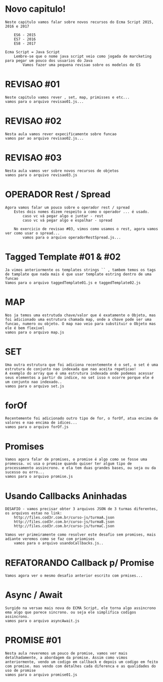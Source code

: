 # Novo capitulo!

    Neste capitulo vamos falar sobre novos recursos do Ecma Script 2015, 2016 e 2017

        ES6 - 2015
        ES7 - 2016
        ES8 - 2017
    
    Ecma Script = Java Script
        Lembre-se que o nome java script veio como jogada de marcketing para pegar um pouco dos usuarios do Java
            Vamos fazer uma pequena revisao sobre os modelos de ES

# REVISAO #01

    Neste capitulo vamos rever , set, map, primisses e etc...
    vamos para o arquivo revisao01.js...

# REVISAO #02

    Nesta aula vamos rever expecificamente sobre funcao
    vamos par ao arquivo revisao02.js...

# REVISAO #03

    Nesta aula vamos ver sobre novos recursos de objetos
    vamos para o arquivo revisao03.js

# OPERADOR Rest / Spread

    Agora vamos falar um pouco sobre o operador rest / spread
        Estes dois nomes dizem respeito a como o operador ... é usado.
            caso vc vá pegar algo e juntar - rest
            caso vc vá pegar algo e espalhar - spread
        
        No exercicio de revisao #03, vimos como usamos o rest, agora vamos ver como usar o spread...
            vamos para o arquivo operadorRestSpread.js...

# Tagged Template #01 & #02

    Ja vimos anteriormente os templates strings `` , tambem temos os tags de tamplate que nada mais é que usar template estring dentro de uma funcao
    Vamos para o arquivo taggedTemplate01.js e taggedTemplate02.js

# MAP

    Nos ja temos uma estrutuda chave/valor que é exatamente o Objeto, mas foi adicionado uma estrutura chamada map, onde a chave pode ser uma funcao, numero ou objeto. O map nao veio para substituir o Objeto mas ele é bem flexivel
    vamos para o arquivo map.js

# SET

    Uma outra estrutura que foi adiciona recentemente é o set, o set é uma estrutura de conjunto nao indexada que nao aceita repeticao!
    A exemplo do array que é uma estrutura indexada onde podemos acessar seus elementos a partir do indice, no set isso n ocorre porque ele é um conjunto nao indexado..
    vamos para o arquivo set.js

# forOf

    Recentemente foi adicionado outro tipo de for, o forOf, atua encima de valores e nao encima de idices...
    vamos para o arquivo forOf.js

# Promises

    Vamos agora falar de promises, o promise é algo como se fosse uma promessa. vc usa o promise quando quiser ter algum tipo de processamento assincrono. e ela tem duas grandes bases, ou seja ou da sucesso ou erro...
    vamos para o arquivo promise.js

# Usando Callbacks Aninhadas

    DESAFIO - vamos precisar obter 3 arquivos JSON de 3 turmas diferentes, os arquivos estao no link:  
        http://files.cod3r.com.br/curso-js/turmaA.json 
        http://files.cod3r.com.br/curso-js/turmaB.json 
        http://files.cod3r.com.br/curso-js/turmaC.json
    
    Vamos ver primeiramente como resolver este desafio sem promises, mais adiante veremos como se faz com priomises
        vamos para o arquivo usandoCallbacks.js..

# REFATORANDO Callback p/ Promise

    Vamos agora ver o mesmo desafio anterior escrito com prmises...

# Async / Await

    Surgido na versao mais nova do ECMA Script, ele torna algo assincrono ema algo que parece sincrono. ou seja ele simplifica codigos assincrono.
    vamos para o arquivo asyncAwait.js

# PROMISE #01

    Nesta aula reveremos um pouco de promise, vamos ver mais detalhadamente, a abordagem da promise. Assim como vimos anteriormente, vendo um codigo em callback e depois um codigo em feito com promise. mas vendo com detalhes cada diferenca e as qualidades do uso de promise
    vamos para o arquivo promise01.js